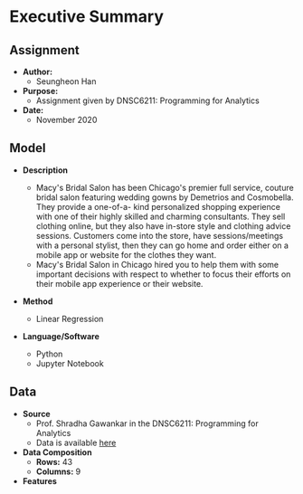 # Executive Summary

## Assignment
  * **Author:**
    - Seungheon Han
  * **Purpose:**
    - Assignment given by DNSC6211: Programming for Analytics
  * **Date:**
    - November 2020 
     
## Model
   * **Description**
     - Macy's Bridal Salon has been Chicago's premier full service, couture bridal salon featuring wedding gowns by Demetrios and Cosmobella. They provide a one-of-a- kind personalized shopping experience with one of their highly skilled and charming consultants. They sell clothing online, but they also have in-store style and clothing advice sessions. Customers come into the store, have sessions/meetings with a personal stylist, then they can go home and order either on a mobile app or website for the clothes they want.
     - Macy's Bridal Salon in Chicago hired you to help them with some important decisions with respect to whether to focus their efforts on their mobile app experience or their website.

   * **Method**
     - Linear Regression
   * **Language/Software**
     - Python
     - Jupyter Notebook
    
## Data
   * **Source**
     - Prof. Shradha Gawankar in the DNSC6211: Programming for Analytics
     - Data is available [here](https://github.com/hshehjue/Data_Mining_Project/blob/main/Basic_Logics/Football_Players/Football_Players.xlsx)
   * **Data Composition**
     - **Rows:** 43
     - **Columns:** 9
   * **Features**
